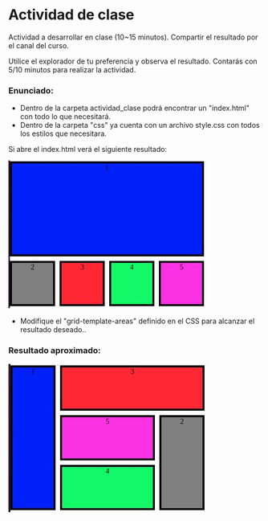 # Actividad de clase
Actividad a desarrollar en clase (10~15 minutos). Compartir el resultado por el canal del curso.

Utilice el explorador de tu preferencia y observa el resultado.
Contarás con 5/10 minutos para realizar la actividad.

### Enunciado:
- Dentro de la carpeta actividad_clase podrá encontrar un "index.html" con todo lo que necesitará.
- Dentro de la carpeta "css" ya cuenta con un archivo style.css con todos los estilos que necesitara.

Si abre el index.html verá el siguiente resultado:

![inicio](inicio.jpg)

- Modifique el "grid-template-areas" definido en el CSS para alcanzar el resultado deseado..


### Resultado aproximado:
![resultado](resultado.jpg)
